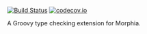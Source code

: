 [![Build Status](https://travis-ci.org/shils/morphia-type-checker.svg?branch=master)](https://travis-ci.org/shils/morphia-type-checker)
[![codecov.io](https://img.shields.io/codecov/c/github/shils/morphia-type-checker/master.svg)](http://codecov.io/github/shils/morphia-type-checker?branch=master)

A Groovy type checking extension for Morphia.
